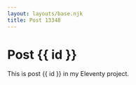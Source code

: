 ```yaml
---
layout: layouts/base.njk
title: Post 13348
---
```


# Post {{ id }}

This is post {{ id }} in my Eleventy project.
